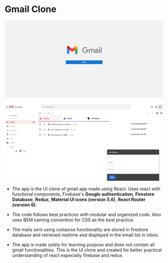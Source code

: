 # Gmail Clone

![LoginPage](public/LoginPage.JPG)

![AppImage](public/AppImage.JPG)

- The app is the UI clone of gmail app made using React. Uses react with functional components, Firebase's **Google authentication**,
  **Firestore Database**, **Redux**, **Material UI icons (version 5.6)**, **React Router (version 6)**.

- The code follows best practices with modular and organized code. Also uses BEM naming convention for CSS as the best practice.

- The mails sent using compose functionality are stored in firestore database and retrieved realtime and displayed in the email list in inbox.

- The app is made solely for learning purpose and does not contain all gmail functionalities. This is the UI clone and created for better practical understanding of react especially firebase and redux.
